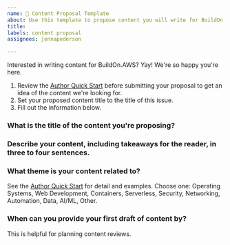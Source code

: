 ```yaml
---
name: 📝 Content Proposal Template
about: Use this template to propose content you will write for BuildOn.AWS.
title: 
labels: content proposal
assignees: jennapederson

---
```


Interested in writing content for BuildOn.AWS? Yay! We're so happy you're here.

1. Review the [Author Quick Start](https://github.com/nazreen/eureka-content/blob/main/AUTHOR_QUICK_START.md) before submitting your proposal to get an idea of the content we're looking for.
2. Set your proposed content title to the title of this issue.
3. Fill out the information below.

### What is the title of the content you're proposing?

### Describe your content, including takeaways for the reader, in three to four sentences.

### What theme is your content related to?
See the [Author Quick Start](https://github.com/nazreen/eureka-content/blob/main/AUTHOR_QUICK_START.md) for detail and examples. Choose one: Operating Systems, Web Development, Containers, Serverless, Security, Networking, Automation, Data, AI/ML, Other.

### When can you provide your first draft of content by?
This is helpful for planning content reviews.

